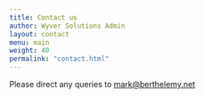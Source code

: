 ```yaml
---
title: Contact us
author: Wyver Solutions Admin
layout: contact
menu: main
weight: 40
permalink: "contact.html"
---
```


Please direct any queries to <a href="mailto:mark@berthelemy.net">mark@berthelemy.net</a>

